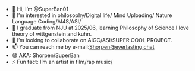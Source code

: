 - 👋 Hi, I’m @SuperBan01
- 👀 I’m interested in philosophy/Digital life/ Mind Uploading/ Nature Language Coding/AI4S/ASI/
- 🌱 I graduate from NJU at 2025/06, learning Philosophy of Science.I love theory of wittgenstein and kuhn.
- 💞️ I’m looking to collaborate on AIGC/ASI/SUPER COOL PROJECT.
- 📫 You can reach me by e-mail:Shorpen@everlasting.chat
- 😄 AKA: Shorpen/SuperBan 
- ⚡ Fun fact: I’m an artist in film/rap music/

<!---
SuperBan01/SuperBan01 is a ✨ special ✨ repository because its `README.md` (this file) appears on your GitHub profile.
You can click the Preview link to take a look at your changes.
--->
